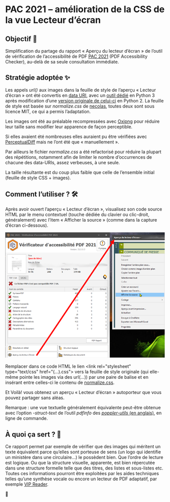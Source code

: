 # PAC 2021 – amélioration de la CSS de la vue Lecteur d’écran

## Objectif 🚀

Simplification du partage du rapport « Aperçu du lecteur d’écran » de l’outil de vérification de l’accessibilité de PDF [PAC 2021](https://pdfua.foundation/en/pdf-accessibility-checker-pac) (PDF Accessibility Checker), au-delà de sa seule consultation immédiate.

## Stratégie adoptée ✨

Les appels _url()_ aux images dans la feuille de style de l’aperçu « Lecteur d’écran » ont été convertis en [data URI](https://developer.mozilla.org/fr/docs/Web/HTTP/Basics_of_HTTP/Data_URLs), avec un [outil dédié](https://gist.github.com/3l3gant-cod3s/6d5bab4b8f5c116e7b447538a8095a62) en Python 3 après modification d’une [version originale de celui-ci](https://gist.github.com/jsocol/1089733) en Python 2. La feuille de style est basée sur _normalize.css_ de [necolas](https://github.com/necolas), toutes deux sont sous licence MIT, ce qui a permis l’adaptation.

Les images ont été au préalable recompressées avec [Oxipng](https://github.com/shssoichiro/oxipng) pour réduire leur taille sans modifier leur apparence de façon perceptible.

Si elles avaient été nombreuses elles auraient pu être vérifiées avec [PerceptualDiff](http://pdiff.sourceforge.net/) mais ne l’ont été que « manuellement ».

Par ailleurs le fichier _normalize.css_ a été refactorisé pour réduire la plupart des répétitions, notamment afin de limiter le nombre d’occurrences de chacune des data-URIs, assez verbeuses, à une seule.

La taille résultante est du coup plus faible que celle de l’ensemble initial (feuille de style CSS + images).

## Comment l’utiliser ? 🛠️

Après avoir ouvert l’aperçu « Lecteur d’écran », visualisez son code source HTML par le menu contextuel (touche dédiée du clavier ou clic-droit, généralement) avec l’item « Afficher la source » (comme dans la capture d’écran ci-dessous).

![capture d’écran décrite précédemment](https://github.com/3l3gant-cod3s/PAC-2021-CSS-Screenreader-View/blob/3l3gant-cod3s-PAC-2021-inlining-images/source-PAC3.png "PAC 2021 Screenshot")

Remplacer dans ce code HTML le lien &lt;link rel="stylesheet" type="text/css" href="(…).css"&gt; vers la feuille de style originale (qui elle-même pointe les images via des url(…)) par une paire de balise <style>…</style> et en insérant entre celles-ci le contenu de [normalize.css](https://github.com/3l3gant-cod3s/PAC-2021-CSS-Screenreader-View/blob/3l3gant-cod3s-PAC-2021-inlining-images/normalize.css).

Et Voilà! vous obtenez un aperçu « Lecteur d’écran » autoporteur que vous pouvez partager sans aléas.

Remarque : une vue textuelle généralement équivalente peut-être obtenue avec l’option _-struct-text_ de l’outil _pdfinfo_ des [_poppler-utils_ (en anglais)](https://en.wikipedia.org/wiki/Poppler_(software)#poppler-utils), en ligne de commande.

## À quoi ça sert ? 🤔

Ce rapport permet par exemple de vérifier que des images qui méritent un texte équivalent parce qu’elles sont porteuse de sens (un logo qui identifie un ministère dans une circulaire…) le possèdent bien. Que l’ordre de lecture est logique. Ou que la structure visuelle, apparente, est bien répercutée dans une structure formelle telle que des titres, des listes et sous-listes etc. Toutes ces informations pourront être exploitées par les aides techniques telles qu’une synthèse vocale ou encore un lecteur de PDF adaptatif, par exemple [VIP Reader](https://www.ucba.ch/moyens-auxiliaires/outils-numeriques/premier-lecteur-pdf-pour-personnes-malvoyantes).

🫶
